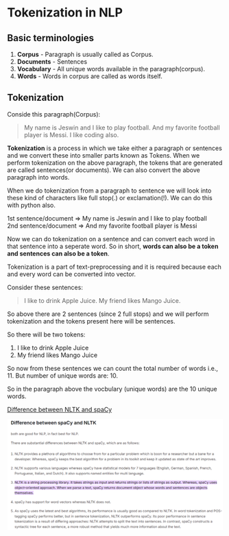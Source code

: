 # Tokenization in NLP

## Basic terminologies

1. __Corpus__ - Paragraph is usually called as Corpus.
2. __Documents__ - Sentences
3. __Vocabulary__ - All unique words available in the paragraph(corpus).
4. __Words__ - Words in corpus are called as words itself.

## Tokenization

Conside this paragraph(Corpus): 
> My name is Jeswin and I like to play football. And my favorite football player is Messi. I like coding also.

__Tokenization__ is a process in which we take either a paragraph or sentences and we convert these into smaller parts known as Tokens. When we perform tokenization on the above paragraph, the tokens that are generated are called sentences(or documents). We can also convert the above paragraph into words.

When we do tokenization from a paragraph to sentence we will look into these kind of characters like full stop(.) or exclamation(!). We can do this with python also.

1st sentence/document => My name is Jeswin and I like to play football  
2nd sentence/document => And my favorite football player is Messi  

Now we can do tokenization on a sentence and can convert each word in that sentence into a seperate word. So in short, __words can also be a token and sentences can also be a token__.

Tokenization is a part of text-preprocessing and it is required because each and every word can be converted into vector.

Consider these sentences:
> I like to drink Apple Juice. My friend likes Mango Juice. 

So above there are 2 sentences (since 2 full stops) and we will perform tokenization and the tokens present here will be sentences.

So there will be two tokens:
1. I like to drink Apple Juice
2. My friend likes Mango Juice

So now from these sentences we can count the total number of words i.e., 11. 
But number of unique words are: 10. 

So in the paragraph above the vocbulary (unique words) are the 10 unique words.

[Difference between NLTK and spaCy](https://www.kaggle.com/discussions/general/299223)

![](images\2.PNG)
